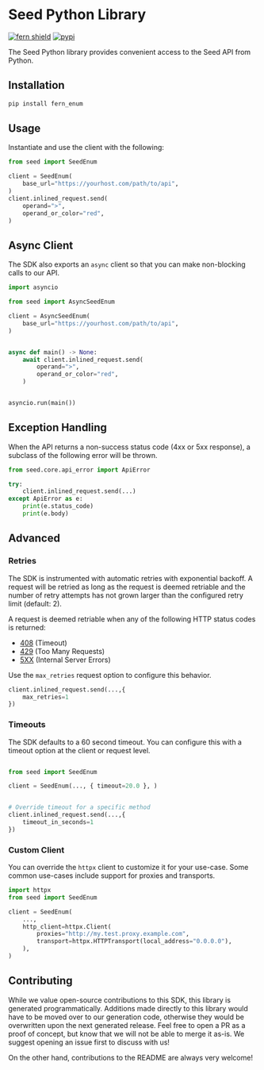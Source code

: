 # Seed Python Library

[![fern shield](https://img.shields.io/badge/%F0%9F%8C%BF-SDK%20generated%20by%20Fern-brightgreen)](https://github.com/fern-api/fern)
[![pypi](https://img.shields.io/pypi/v/fern_enum)](https://pypi.python.org/pypi/fern_enum)

The Seed Python library provides convenient access to the Seed API from Python.

## Installation

```sh
pip install fern_enum
```

## Usage

Instantiate and use the client with the following:

```python
from seed import SeedEnum

client = SeedEnum(
    base_url="https://yourhost.com/path/to/api",
)
client.inlined_request.send(
    operand=">",
    operand_or_color="red",
)
```

## Async Client

The SDK also exports an `async` client so that you can make non-blocking calls to our API.

```python
import asyncio

from seed import AsyncSeedEnum

client = AsyncSeedEnum(
    base_url="https://yourhost.com/path/to/api",
)


async def main() -> None:
    await client.inlined_request.send(
        operand=">",
        operand_or_color="red",
    )


asyncio.run(main())
```

## Exception Handling

When the API returns a non-success status code (4xx or 5xx response), a subclass of the following error
will be thrown.

```python
from seed.core.api_error import ApiError

try:
    client.inlined_request.send(...)
except ApiError as e:
    print(e.status_code)
    print(e.body)
```

## Advanced

### Retries

The SDK is instrumented with automatic retries with exponential backoff. A request will be retried as long
as the request is deemed retriable and the number of retry attempts has not grown larger than the configured
retry limit (default: 2).

A request is deemed retriable when any of the following HTTP status codes is returned:

- [408](https://developer.mozilla.org/en-US/docs/Web/HTTP/Status/408) (Timeout)
- [429](https://developer.mozilla.org/en-US/docs/Web/HTTP/Status/429) (Too Many Requests)
- [5XX](https://developer.mozilla.org/en-US/docs/Web/HTTP/Status/500) (Internal Server Errors)

Use the `max_retries` request option to configure this behavior.

```python
client.inlined_request.send(...,{
    max_retries=1
})
```

### Timeouts

The SDK defaults to a 60 second timeout. You can configure this with a timeout option at the client or request level.

```python

from seed import SeedEnum

client = SeedEnum(..., { timeout=20.0 }, )


# Override timeout for a specific method
client.inlined_request.send(...,{
    timeout_in_seconds=1
})
```

### Custom Client

You can override the `httpx` client to customize it for your use-case. Some common use-cases include support for proxies
and transports.
```python
import httpx
from seed import SeedEnum

client = SeedEnum(
    ...,
    http_client=httpx.Client(
        proxies="http://my.test.proxy.example.com",
        transport=httpx.HTTPTransport(local_address="0.0.0.0"),
    ),
)
```

## Contributing

While we value open-source contributions to this SDK, this library is generated programmatically.
Additions made directly to this library would have to be moved over to our generation code,
otherwise they would be overwritten upon the next generated release. Feel free to open a PR as
a proof of concept, but know that we will not be able to merge it as-is. We suggest opening
an issue first to discuss with us!

On the other hand, contributions to the README are always very welcome!
